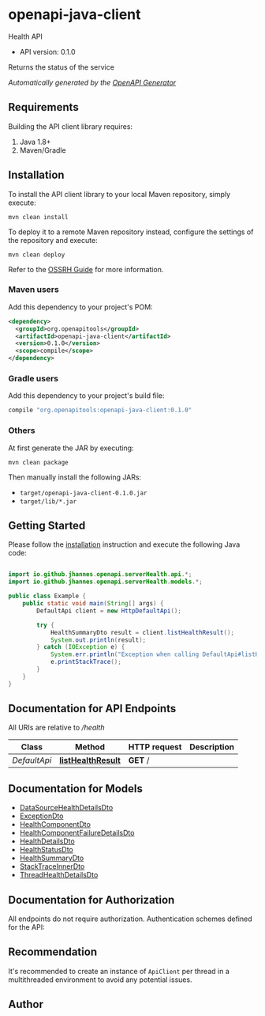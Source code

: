 # openapi-java-client

Health API

- API version: 0.1.0

Returns the status of the service


*Automatically generated by the [OpenAPI Generator](https://openapi-generator.tech)*

## Requirements

Building the API client library requires:

1. Java 1.8+
2. Maven/Gradle

## Installation

To install the API client library to your local Maven repository, simply execute:

```shell
mvn clean install
```

To deploy it to a remote Maven repository instead, configure the settings of the repository and execute:

```shell
mvn clean deploy
```

Refer to the [OSSRH Guide](http://central.sonatype.org/pages/ossrh-guide.html) for more information.

### Maven users

Add this dependency to your project's POM:

```xml
<dependency>
  <groupId>org.openapitools</groupId>
  <artifactId>openapi-java-client</artifactId>
  <version>0.1.0</version>
  <scope>compile</scope>
</dependency>
```

### Gradle users

Add this dependency to your project's build file:

```groovy
compile "org.openapitools:openapi-java-client:0.1.0"
```

### Others

At first generate the JAR by executing:

```shell
mvn clean package
```

Then manually install the following JARs:

- `target/openapi-java-client-0.1.0.jar`
- `target/lib/*.jar`

## Getting Started

Please follow the [installation](#installation) instruction and execute the following Java code:

```java

import io.github.jhannes.openapi.serverHealth.api.*;
import io.github.jhannes.openapi.serverHealth.models.*;

public class Example {
    public static void main(String[] args) {
        DefaultApi client = new HttpDefaultApi();

        try {
            HealthSummaryDto result = client.listHealthResult();
            System.out.println(result);
        } catch (IOException e) {
            System.err.println("Exception when calling DefaultApi#listHealthResult");
            e.printStackTrace();
        }
    }
}

```

## Documentation for API Endpoints

All URIs are relative to */health*

Class | Method | HTTP request | Description
------------ | ------------- | ------------- | -------------
*DefaultApi* | [**listHealthResult**](docs/DefaultApi.md#listHealthResult) | **GET** / | 


## Documentation for Models

 - [DataSourceHealthDetailsDto](docs/DataSourceHealthDetailsDto.md)
 - [ExceptionDto](docs/ExceptionDto.md)
 - [HealthComponentDto](docs/HealthComponentDto.md)
 - [HealthComponentFailureDetailsDto](docs/HealthComponentFailureDetailsDto.md)
 - [HealthDetailsDto](docs/HealthDetailsDto.md)
 - [HealthStatusDto](docs/HealthStatusDto.md)
 - [HealthSummaryDto](docs/HealthSummaryDto.md)
 - [StackTraceInnerDto](docs/StackTraceInnerDto.md)
 - [ThreadHealthDetailsDto](docs/ThreadHealthDetailsDto.md)


## Documentation for Authorization

All endpoints do not require authorization.
Authentication schemes defined for the API:

## Recommendation

It's recommended to create an instance of `ApiClient` per thread in a multithreaded environment to avoid any potential issues.

## Author



